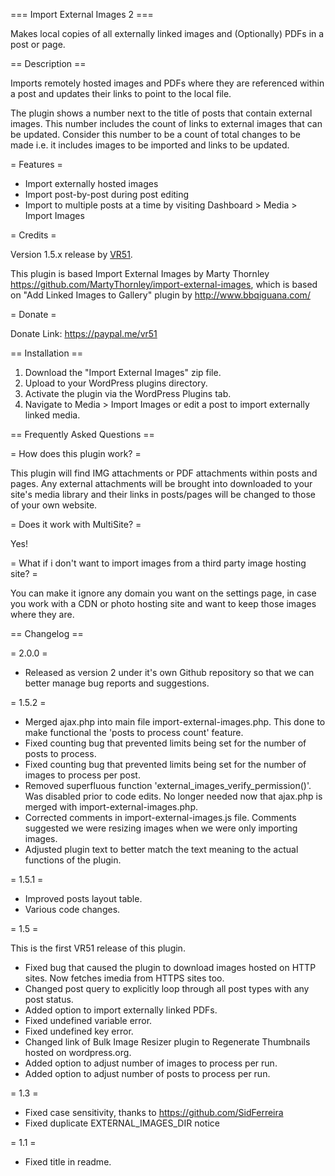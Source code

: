 === Import External Images 2 ===

Makes local copies of all externally linked images and (Optionally) PDFs in a post or page.

== Description ==

Imports remotely hosted images and PDFs where they are referenced within a post and updates their links to point to the local file.

The plugin shows a number next to the title of posts that contain external images. This number includes the count of links to external images that can be updated. Consider this number to be a count of total changes to be made i.e. it includes images to be imported and links to be updated.

= Features =

- Import externally hosted images
- Import post-by-post during post editing
- Import to multiple posts at a time by visiting Dashboard > Media > Import Images

= Credits =

Version 1.5.x release by [VR51](https://github.com/VR51/Import-External-Images-2).

This plugin is based Import External Images by Marty Thornley https://github.com/MartyThornley/import-external-images, which is based on "Add Linked Images to Gallery" plugin by http://www.bbqiguana.com/

= Donate =

Donate Link: https://paypal.me/vr51

== Installation ==

1. Download the "Import External Images" zip file.
2. Upload to your WordPress plugins directory.
3. Activate the plugin via the WordPress Plugins tab.
4. Navigate to Media > Import Images or edit a post to import externally linked media.

== Frequently Asked Questions ==

= How does this plugin work? =

This plugin will find IMG attachments or PDF attachments within posts and pages. Any external attachments will be brought into downloaded to your site's media library and their links in posts/pages will be changed to those of your own website.

= Does it work with MultiSite? =

Yes!

= What if i don't want to import images from a third party image hosting site? =

You can make it ignore any domain you want on the settings page, in case you work with a CDN or photo hosting site and want to keep those images where they are.

== Changelog ==

= 2.0.0 =

- Released as version 2 under it's own Github repository so that we can better manage bug reports and suggestions.

= 1.5.2 =

- Merged ajax.php into main file import-external-images.php. This done to make functional the 'posts to process count' feature.
- Fixed counting bug that prevented limits being set for the number of posts to process.
- Fixed counting bug that prevented limits being set for the number of images to process per post.
- Removed superfluous function 'external_images_verify_permission()'. Was disabled prior to code edits. No longer needed now that ajax.php is merged with import-external-images.php.
- Corrected comments in import-external-images.js file. Comments suggested we were resizing images when we were only importing images.
- Adjusted plugin text to better match the text meaning to the actual functions of the plugin.

= 1.5.1 =

- Improved posts layout table.
- Various code changes.

= 1.5 =


This is the first VR51 release of this plugin.

- Fixed bug that caused the plugin to download images hosted on HTTP sites. Now fetches imedia from HTTPS sites too.
- Changed post query to explicitly loop through all post types with any post status.
- Added option to import externally linked PDFs.
- Fixed undefined variable error.
- Fixed undefined key error.
- Changed link of Bulk Image Resizer plugin to Regenerate Thumbnails hosted on wordpress.org.
- Added option to adjust number of images to process per run.
- Added option to adjust number of posts to process per run.

= 1.3 =

- Fixed case sensitivity, thanks to https://github.com/SidFerreira
- Fixed duplicate EXTERNAL_IMAGES_DIR notice

= 1.1 =

- Fixed title in readme.

